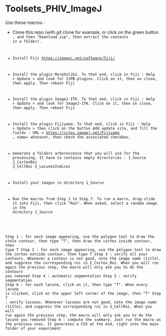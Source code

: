 # Toolsets_PHIV_ImageJ

Use these macros :
* Clone this repo (with git clone for example, or click on the green button <Code>, and then "Download zip", then extract the contents in a folder). 

* Install Fiji https://imagej.net/software/fiji/

* Install the plugin MorpholibJ. To that end, click in Fiji : Help > Update > and look for IJPB-plugins. Click on it, then on close, then apply. Then reboot Fiji

* Install the plugin ImageJ-ITK. To that end, click in Fiji : Help > Update > and look for ImageJ-ITK. Click on it, then on close, then apply. Then reboot Fiji


* Install the plugin Fijiyama. To that end, click in Fiji : Help > Update > then click on the button Add update site, and fill the fields : URL = https://sites.imagej.net/Fijiyama , name= whatever, then check the associated checkbox.

  
* Generate a folders arborescence that you will use for the processing. It have to contains empty directories :
1_Source
2_CortexRoi
3_CellRoi
5_LacunesIndices

* Install your images in directory 1_Source

* Run the macros from Step_1 to Step_7. To run a macro, drag-slide it into Fiji, then click "Run". When asked, select a random image in the directory 1_Source

Step 1 : for each image appearing, use the polygon tool to draw the stele contour, then type "T", then draw the cortex inside contour, then type T
Step 2 : for each image appearing, use the polygon tool to draw the cortex outside contour, then type T
Step 3 : verify all your contours. Whenever a contour is not good, note the image name (title), and suppress the corresponding roi in 2_Cortex_Roi. When you will run again the previous step, the macro will only ask you to do the contours you removed
Step 4 : automatic segmentation
Step 5 : verify segmentation
Step 6 : for each lacune, click on it, then type "T". When every lacune is clicked, click on the upper left corner of the image, then "T"
Step 7 : verify lacunes. Whenever lacunes are not good, note the image name (title), and suppress the corresponding roi in 3_CellRoi. When you will run again the previous step, the macro will only ask you to do the lacune you removed
Step 8 : compute the summary. Just run the macro as the previous ones. It generates a CSV at the end, right into the main folder of your experiment
  

